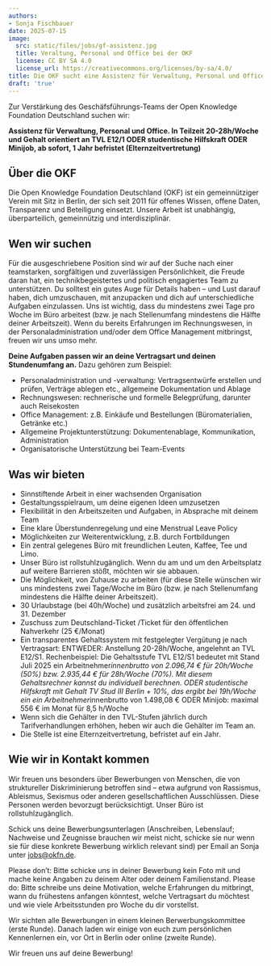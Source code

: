 ```yaml
---
authors:
- Sonja Fischbauer
date: 2025-07-15
image:
  src: static/files/jobs/gf-assistenz.jpg
  title: Veraltung, Personal und Office bei der OKF
  license: CC BY SA 4.0
  license_url: https://creativecommons.org/licenses/by-sa/4.0/
title: Die OKF sucht eine Assistenz für Verwaltung, Personal und Office in Teilzeit, stud. Hilfskraft oder Minijob, ab sofort, 1 Jahr befristet (Elternzeitvertretung)
draft: 'true'
---
```


Zur Verstärkung des Geschäfsführungs-Teams der Open Knowledge Foundation Deutschland suchen wir:

**Assistenz für Verwaltung, Personal und Office. In Teilzeit 20-28h/Woche und Gehalt orientiert an TVL E12/1 ODER studentische Hilfskraft ODER Minijob, ab sofort, 1 Jahr befristet (Elternzeitvertretung)**

## Über die OKF

Die Open Knowledge Foundation Deutschland (OKF) ist ein gemeinnütziger Verein mit Sitz in Berlin, der sich seit 2011 für offenes Wissen, offene Daten, Transparenz und Beteiligung einsetzt. Unsere Arbeit ist unabhängig, überparteilich, gemeinnützig und interdisziplinär.

## Wen wir suchen

Für die ausgeschriebene Position sind wir auf der Suche nach einer teamstarken, sorgfältigen und zuverlässigen Persönlichkeit, die Freude daran hat, ein technikbegeistertes und politisch engagiertes Team zu unterstützen. Du solltest ein gutes Auge für Details haben – und Lust darauf haben, dich umzuschauen, mit anzupacken und dich auf unterschiedliche Aufgaben einzulassen. 
Uns ist wichtig, dass du mindestens zwei Tage pro Woche im Büro arbeitest (bzw. je nach Stellenumfang mindestens die Hälfte deiner Arbeitszeit). Wenn du bereits Erfahrungen im Rechnungswesen, in der Personaladministration und/oder dem Office Management mitbringst, freuen wir uns umso mehr.

**Deine Aufgaben passen wir an deine Vertragsart und deinen Stundenumfang an.**  Dazu gehören zum Beispiel: 

* Personaladministration und -verwaltung: Vertragsentwürfe erstellen und prüfen, Verträge ablegen etc., allgemeine Dokumentation und Ablage
* Rechnungswesen: rechnerische und formelle Belegprüfung, darunter auch Reisekosten
* Office Management: z.B. Einkäufe und Bestellungen (Büromaterialien, Getränke etc.) 
* Allgemeine Projektunterstützung: Dokumentenablage, Kommunikation, Administration
* Organisatorische Unterstützung bei Team-Events


## Was wir bieten
* Sinnstiftende Arbeit in einer wachsenden Organisation
* Gestaltungsspielraum, um deine eigenen Ideen umzusetzen
* Flexibilität in den Arbeitszeiten und Aufgaben, in Absprache mit deinem Team
* Eine klare Überstundenregelung und eine Menstrual Leave Policy 
* Möglichkeiten zur Weiterentwicklung, z.B. durch Fortbildungen
* Ein zentral gelegenes Büro mit freundlichen Leuten, Kaffee, Tee und Limo. 
* Unser Büro ist rollstuhlzugänglich. Wenn du am und um den Arbeitsplatz auf weitere Barrieren stößt, möchten wir sie abbauen.
* Die Möglichkeit, von Zuhause zu arbeiten (für diese Stelle wünschen wir uns mindestens zwei Tage/Woche im Büro (bzw. je nach Stellenumfang mindestens die Hälfte deiner Arbeitszeit).
* 30 Urlaubstage (bei 40h/Woche) und zusätzlich arbeitsfrei am 24. und 31. Dezember
* Zuschuss zum Deutschland-Ticket /Ticket für den öffentlichen Nahverkehr (25 €/Monat)
* Ein transparentes Gehaltssystem mit festgelegter Vergütung je nach Vertragsart: ENTWEDER: Anstellung 20-28h/Woche, angelehnt an TVL E12/S1. Rechenbeispiel: Die Gehaltsstufe TVL E12/S1 bedeutet mit Stand Juli 2025 ein Arbeitnehmer*innenbrutto von 2.096,74 € für 20h/Woche (50%) bzw. 2.935,44 € für 28h/Woche (70%). Mit diesem Gehaltsrechner kannst du individuell berechnen. ODER studentische Hilfskraft mit Gehalt TV Stud III Berlin + 10%, das ergibt bei 19h/Woche ein ein Arbeitnehmer*innenbrutto von 1.498,08 € ODER Minijob: maximal 556 € im Monat für 8,5 h/Woche 
*	Wenn sich die Gehälter in den TVL-Stufen jährlich durch Tarifverhandlungen erhöhen, heben wir auch die Gehälter im Team an. 
*	Die Stelle ist eine Elternzeitvertretung, befristet auf ein Jahr.

## Wie wir in Kontakt kommen

Wir freuen uns besonders über Bewerbungen von Menschen, die von struktureller Diskriminierung betroffen sind – etwa aufgrund von Rassismus, Ableismus, Sexismus oder anderen gesellschaftlichen Ausschlüssen. Diese Personen werden bevorzugt berücksichtigt. Unser Büro ist rollstuhlzugänglich.

Schick uns deine Bewerbungsunterlagen (Anschreiben, Lebenslauf; Nachweise und Zeugnisse brauchen wir meist nicht, schicke sie nur wenn sie für diese konkrete Bewerbung wirklich relevant sind) per Email an Sonja unter jobs@okfn.de. 

Please don’t: Bitte schicke uns in deiner Bewerbung kein Foto mit und mache keine Angaben zu deinem Alter oder deinem Familienstand. 
Please do: Bitte schreibe uns deine Motivation, welche Erfahrungen du mitbringt, wann du frühestens anfangen könntest, welche Vertragsart du möchtest und wie viele Arbeitsstunden pro Woche du dir vorstellst. 

Wir sichten alle Bewerbungen in einem kleinen Berwerbungskommittee (erste Runde). Danach laden wir einige von euch zum persönlichen Kennenlernen ein, vor Ort in Berlin oder online (zweite Runde). 

Wir freuen uns auf deine Bewerbung!
